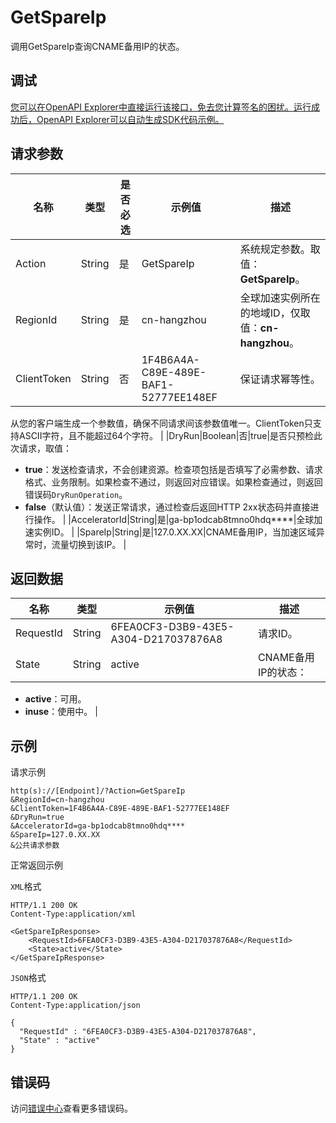 # GetSpareIp

调用GetSpareIp查询CNAME备用IP的状态。

## 调试

[您可以在OpenAPI Explorer中直接运行该接口，免去您计算签名的困扰。运行成功后，OpenAPI Explorer可以自动生成SDK代码示例。](https://api.aliyun.com/#product=Ga&api=GetSpareIp&type=RPC&version=2019-11-20)

## 请求参数

|名称|类型|是否必选|示例值|描述|
|--|--|----|---|--|
|Action|String|是|GetSpareIp|系统规定参数。取值：**GetSpareIp**。 |
|RegionId|String|是|cn-hangzhou|全球加速实例所在的地域ID，仅取值：**cn-hangzhou**。 |
|ClientToken|String|否|1F4B6A4A-C89E-489E-BAF1-52777EE148EF|保证请求幂等性。

 从您的客户端生成一个参数值，确保不同请求间该参数值唯一。ClientToken只支持ASCII字符，且不能超过64个字符。 |
|DryRun|Boolean|否|true|是否只预检此次请求，取值：

 -   **true**：发送检查请求，不会创建资源。检查项包括是否填写了必需参数、请求格式、业务限制。如果检查不通过，则返回对应错误。如果检查通过，则返回错误码`DryRunOperation`。
-   **false**（默认值）：发送正常请求，通过检查后返回HTTP 2xx状态码并直接进行操作。 |
|AcceleratorId|String|是|ga-bp1odcab8tmno0hdq\*\*\*\*|全球加速实例ID。 |
|SpareIp|String|是|127.0.XX.XX|CNAME备用IP，当加速区域异常时，流量切换到该IP。 |

## 返回数据

|名称|类型|示例值|描述|
|--|--|---|--|
|RequestId|String|6FEA0CF3-D3B9-43E5-A304-D217037876A8|请求ID。 |
|State|String|active|CNAME备用IP的状态：

 -   **active**：可用。
-   **inuse**：使用中。 |

## 示例

请求示例

```
http(s)://[Endpoint]/?Action=GetSpareIp
&RegionId=cn-hangzhou
&ClientToken=1F4B6A4A-C89E-489E-BAF1-52777EE148EF
&DryRun=true
&AcceleratorId=ga-bp1odcab8tmno0hdq****
&SpareIp=127.0.XX.XX
&公共请求参数
```

正常返回示例

`XML`格式

```
HTTP/1.1 200 OK
Content-Type:application/xml

<GetSpareIpResponse>
    <RequestId>6FEA0CF3-D3B9-43E5-A304-D217037876A8</RequestId>
    <State>active</State>
</GetSpareIpResponse>
```

`JSON`格式

```
HTTP/1.1 200 OK
Content-Type:application/json

{
  "RequestId" : "6FEA0CF3-D3B9-43E5-A304-D217037876A8",
  "State" : "active"
}
```

## 错误码

访问[错误中心](https://error-center.alibabacloud.com/status/product/Ga)查看更多错误码。

